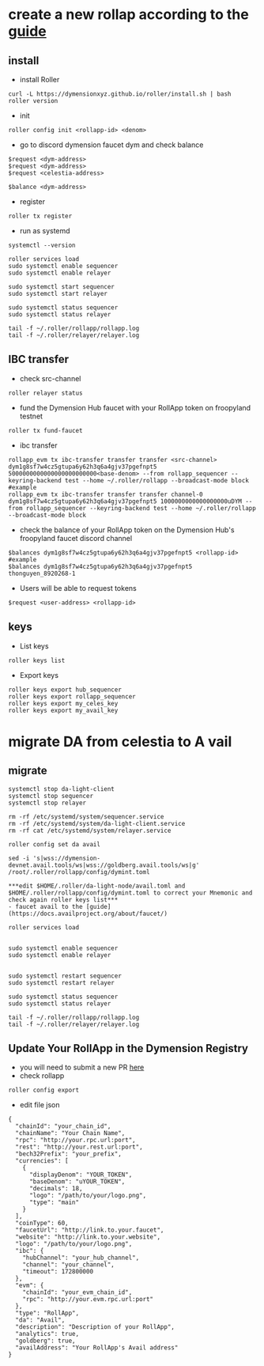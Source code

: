 # create a new rollap according to the [guide](https://docs.dymension.xyz/build/quick-start/roller-quick/install)
## install
- install Roller
```
curl -L https://dymensionxyz.github.io/roller/install.sh | bash
roller version
```
- init
```
roller config init <rollapp-id> <denom>
```
- go to discord dymension faucet dym and check balance
```
$request <dym-address>
$request <dym-address>
$request <celestia-address>

$balance <dym-address>
```
- register
```
roller tx register
```
- run as systemd
```
systemctl --version

roller services load
sudo systemctl enable sequencer
sudo systemctl enable relayer

sudo systemctl start sequencer
sudo systemctl start relayer

sudo systemctl status sequencer
sudo systemctl status relayer

tail -f ~/.roller/rollapp/rollapp.log
tail -f ~/.roller/relayer/relayer.log
```
## IBC transfer
- check src-channel
```
roller relayer status
```
- fund the Dymension Hub faucet with your RollApp token on froopyland testnet
```
roller tx fund-faucet
```
- ibc transfer
```
rollapp_evm tx ibc-transfer transfer transfer <src-channel> dym1g8sf7w4cz5gtupa6y62h3q6a4gjv37pgefnpt5 5000000000000000000000000<base-denom> --from rollapp_sequencer --keyring-backend test --home ~/.roller/rollapp --broadcast-mode block
#example
rollapp_evm tx ibc-transfer transfer transfer channel-0 dym1g8sf7w4cz5gtupa6y62h3q6a4gjv37pgefnpt5 1000000000000000000uDYM --from rollapp_sequencer --keyring-backend test --home ~/.roller/rollapp --broadcast-mode block
```
- check the balance of your RollApp token on the Dymension Hub's froopyland faucet discord channel
```
$balances dym1g8sf7w4cz5gtupa6y62h3q6a4gjv37pgefnpt5 <rollapp-id>
#example
$balances dym1g8sf7w4cz5gtupa6y62h3q6a4gjv37pgefnpt5 thonguyen_8920268-1
```
- Users will be able to request tokens
```
$request <user-address> <rollapp-id>
```
## keys
- List keys
```
roller keys list
```
- Export keys
```
roller keys export hub_sequencer
roller keys export rollapp_sequencer
roller keys export my_celes_key
roller keys export my_avail_key
```
# migrate DA from celestia to A vail
## migrate
```
systemctl stop da-light-client 
systemctl stop sequencer
systemctl stop relayer

rm -rf /etc/systemd/system/sequencer.service
rm -rf /etc/systemd/system/da-light-client.service
rm -rf cat /etc/systemd/system/relayer.service

roller config set da avail

sed -i 's|wss://dymension-devnet.avail.tools/ws|wss://goldberg.avail.tools/ws|g' /root/.roller/rollapp/config/dymint.toml

***edit $HOME/.roller/da-light-node/avail.toml and $HOME/.roller/rollapp/config/dymint.toml to correct your Mnemonic and check again roller keys list***
- faucet avail to the [guide](https://docs.availproject.org/about/faucet/)

roller services load


sudo systemctl enable sequencer
sudo systemctl enable relayer


sudo systemctl restart sequencer
sudo systemctl restart relayer

sudo systemctl status sequencer
sudo systemctl status relayer

tail -f ~/.roller/rollapp/rollapp.log
tail -f ~/.roller/relayer/relayer.log
```
## Update Your RollApp in the Dymension Registry
- you will need to submit a new PR [here](https://docs.dymension.xyz/build/production/portal-listing)
- check rollapp
```
roller config export
```
- edit file json
```
{
  "chainId": "your_chain_id",
  "chainName": "Your Chain Name",
  "rpc": "http://your.rpc.url:port",
  "rest": "http://your.rest.url:port",
  "bech32Prefix": "your_prefix",
  "currencies": [
    {
      "displayDenom": "YOUR_TOKEN",
      "baseDenom": "uYOUR_TOKEN",
      "decimals": 18,
      "logo": "/path/to/your/logo.png",
      "type": "main"
    }
  ],
  "coinType": 60,
  "faucetUrl": "http://link.to.your.faucet",
  "website": "http://link.to.your.website",
  "logo": "/path/to/your/logo.png",
  "ibc": {
    "hubChannel": "your_hub_channel",
    "channel": "your_channel",
    "timeout": 172800000
  },
  "evm": {
    "chainId": "your_evm_chain_id",
    "rpc": "http://your.evm.rpc.url:port"
  },
  "type": "RollApp",
  "da": "Avail",
  "description": "Description of your RollApp",
  "analytics": true,
  "goldberg": true,
  "availAddress": "Your RollApp's Avail address"
}
```

